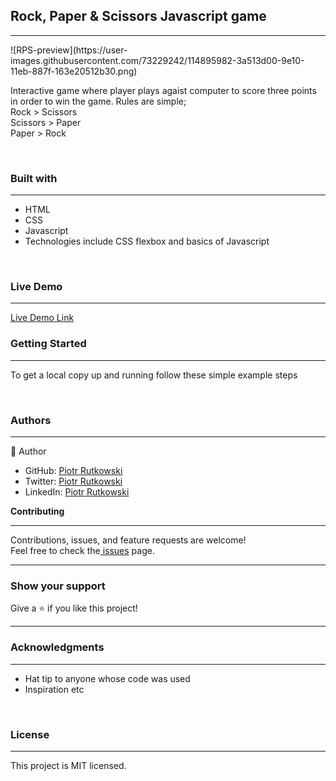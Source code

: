 <h2><b>Rock, Paper & Scissors Javascript game</b></h2>
<hr>
![RPS-preview](https://user-images.githubusercontent.com/73229242/114895982-3a513d00-9e10-11eb-887f-163e20512b30.png)

<br>
<p>Interactive game where player plays agaist computer to score three points in order to win the game. Rules are simple; <br>
Rock > Scissors<br>
Scissors > Paper<br>
Paper > Rock<br>
</p><br>
<h3><b>Built with</b></h3>
<hr>
<ul>
  <li>HTML</li> 
  <li>CSS</li>
  <li>Javascript</li>
  <li>Technologies include CSS flexbox and basics of Javascript</li>
</ul>
<br>
<h3><b>Live Demo</b></h3>
<hr>
<a href="https://loosescrew022.github.io/RPS-game/">Live Demo Link</a><br>
<h3><b>Getting Started</b></h3>
<hr>
<p>To get a local copy up and running follow these simple example steps</p>
<br>
                           
                                                       
<h3><b>Authors</b></h3>
<hr>
 👤 Author<br>
   
<ul>
  <li>GitHub: <a href="https://github.com/Loosescrew022">Piotr Rutkowski</a></li>
  <li>Twitter: <a href="https://twitter.com/P_Rutkowski022">Piotr Rutkowski</a></li>
  <li>LinkedIn: <a href="https://www.linkedin.com/in/piotr-rutkowski-145004207/">Piotr Rutkowski</a></li>
</ul  

<h3><b>Contributing</b></h3>
<hr>
Contributions, issues, and feature requests are welcome!<br>
Feel free to check the<a href="https://github.com/Loosescrew022/Week1-project/pull/5"> issues</a> page.
<hr>
<h3><b>Show your support</b></h3>
Give a ⭐️ if you like this project!<hr>

<h3><b>Acknowledgments</b></h3>
<hr>
<ul>
  <li>Hat tip to anyone whose code was used</li>
  <li>Inspiration etc</li>
</ul>
<br>
<h3><b>License</b></h3>
<hr>
This project is MIT licensed.
